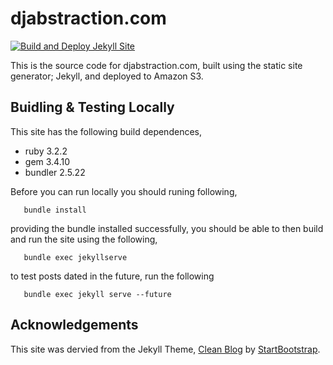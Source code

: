 # djabstraction.com

[![Build and Deploy Jekyll Site](https://github.com/devoctomy/djabstraction.com/actions/workflows/jekyll_build.yml/badge.svg)](https://github.com/devoctomy/djabstraction.com/actions/workflows/jekyll_build.yml)

This is the source code for djabstraction.com, built using the static site generator; Jekyll, and deployed to Amazon S3.

## Buidling & Testing Locally

This site has the following build dependences,

* ruby 3.2.2
* gem 3.4.10
* bundler 2.5.22

Before you can run locally you should runing following,

```
   bundle install
```

providing the bundle installed successfully, you should be able to then build and run the site using the following,

```
   bundle exec jekyllserve
```

to test posts dated in the future, run the following

```
   bundle exec jekyll serve --future
```

## Acknowledgements

This site was dervied from the Jekyll Theme, [Clean Blog](https://startbootstrap.com/theme/clean-blog-jekyll) by [StartBootstrap](https://github.com/StartBootstrap).
